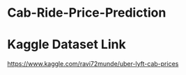 # Cab-Ride-Price-Prediction
# Kaggle Dataset Link
  https://www.kaggle.com/ravi72munde/uber-lyft-cab-prices
